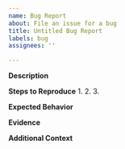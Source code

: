 ```yaml
---
name: Bug Report
about: File an issue for a bug
title: Untitled Bug Report
labels: bug
assignees: ''

---
```


<!-- Don't forget to create a title! -->
**Description** <!-- What is the problem? -->

**Steps to Reproduce** <!-- Your goto way to recreate this bug. -->
1. 
2. 
3. 

**Expected Behavior** <!-- What was supposed to happen? -->

**Evidence** <!-- If possible, put any screenshots or videos of the bug here. -->

**Additional Context** <!-- How did you come across this bug? -->
